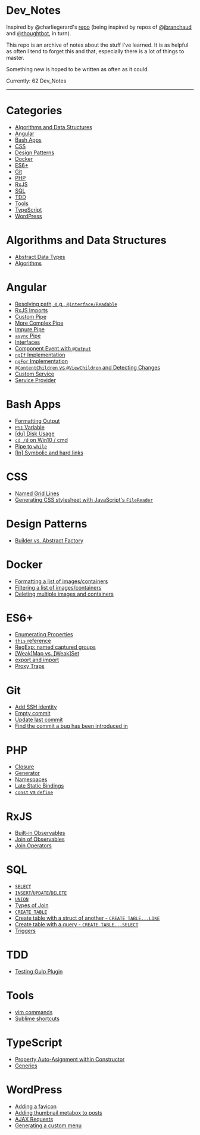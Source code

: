 # Dev_Notes

Inspired by @charliegerard's [repo](https://github.com/charliegerard/dev-notes) (being inspired by repos of [@jbranchaud](https://github.com/jbranchaud/til) and [@thoughtbot](https://github.com/thoughtbot/til), in turn).

This repo is an archive of notes about the stuff I've learned.
It is as helpful as often I tend to forget this and that, especially there is a lot of things to master.

Something new is hoped to be written as often as it could.

Currently: 62 Dev_Notes

---

# Categories

* [Algorithms and Data Structures](#algorithms-and-data-structures)
* [Angular](#angular)
* [Bash Apps](#bash-apps)
* [CSS](#css)
* [Design Patterns](#design-patterns)
* [Docker](#docker)
* [ES6+](#es6)
* [Git](#git)
* [PHP](#php)
* [RxJS](#rxjs)
* [SQL](#sql)
* [TDD](#tdd)
* [Tools](#tools)
* [TypeScript](#typescript)
* [WordPress](#wordpress)

# Algorithms and Data Structures

* [Abstract Data Types](algorithms-and-data-structures/abstract-data-types.md)
* [Algorithms](algorithms-and-data-structures/algorithms.md)

# Angular

* [Resolving path, e.g., `@interface/Readable`](angular/resolve-path.md)
* [RxJS Imports](angular/rxjs-imports.md)
* [Custom Pipe](angular/pipe.md)
* [More Complex Pipe](angular/custom-filter.md)
* [Impure Pipe](angular/impure-pipe.md)
* [`async` Pipe](angular/async-pipe.md)
* [Interfaces](angular/interfaces.md)
* [Component Event with `@Output`](angular/component-event.md)
* [`ngIf` Implementation](angular/ngif-implementation.md)
* [`ngFor` Implementation](angular/ngfor-implementation.md)
* [`@ContentChildren` vs `@ViewChildren` and Detecting Changes](angular/content-and-view-children.md)
* [Custom Service](angular/custom-service.md)
* [Service Provider](angular/service-provider.md)

# Bash Apps

* [Formatting Output](bash-apps/formatting-output.md)
* [`PS1` Variable](bash-apps/ps1-variable.md)
* [[du] Disk Usage](bash-apps/du.md)
* [`cd /d` on Win10 / cmd](bash-apps/cdd-win10.md)
* [Pipe to `while`](bash-apps/pipe-to-while.md)
* [[ln] Symbolic and hard links](bash-apps/symbolic-and-hard-links.md)

# CSS

* [Named Grid Lines](css/named-grid-lines.md)
* [Generating CSS stylesheet with JavaScript's `FileReader`](css/generating-css-file-in-js.md)

# Design Patterns

* [Builder vs. Abstract Factory](design-patterns/builder-vs-abstract-factory.md)

# Docker

* [Formatting a list of images/containers](docker/formatting-images-containers-list.md)
* [Filtering a list of images/containers](docker/filtering-images-containers-list.md)
* [Deleting multiple images and containers](docker/deleting-images-containers.md)

# ES6+

* [Enumerating Properties](es6+/enumerating-properties.md)
* [`this` reference](es6+/this-reference.md)
* [RegExp: named captured groups](es6+/re-named-groups.md)
* [[Weak]Map vs. [Weak]Set](es6+/maps-vs-sets.md)
* [export and import](es6+/export-and-import.md)
* [Proxy Traps](es6+/proxy-traps.md)

# Git

* [Add SSH identity](git/add-ssh-identity.md)
* [Empty commit](git/empty-commit.md)
* [Update last commit](git/update-last-commit.md)
* [Find the commit a bug has been introduced in](git/find-commit-introducing-bug.md)

# PHP

* [Closure](php/closure.md)
* [Generator](php/generator.md)
* [Namespaces](php/namespaces.md)
* [Late Static Bindings](php/late-static-bindings.md)
* [`const` vs `define`](php/const-vs-define.md)

# RxJS

* [Built-in Observables](rxjs/builtin-observables.md)
* [Join of Observables](rxjs/join-of-observables.md)
* [Join Operators](rxjs/join-operators.md)

# SQL

* [`SELECT`](sql/select.md)
* [`INSERT`/`UPDATE`/`DELETE`](sql/insert-update-delete.md)
* [`UNION`](sql/union.md)
* [Types of Join](sql/types-of-join.md)
* [`CREATE TABLE`](sql/create-table.md)
* [Create table with a struct of another - `CREATE TABLE...LIKE`](sql/create-table-like-another.md)
* [Create table with a query - `CREATE TABLE...SELECT`](sql/create-table-with-query.md)
* [Triggers](sql/triggers.md)

# TDD

* [Testing Gulp Plugin](tdd/testing-gulp-plugin.md)

# Tools

* [vim commands](tools/vim-commands.md)
* [Sublime shortcuts](tools/sublime-shortcuts.md)

# TypeScript

* [Property Auto-Asignment within Constructor](typescript/auto-assignment.md)
* [Generics](typescript/generics.md)

# WordPress

* [Adding a favicon](wordpress/adding-favicon.md)
* [Adding thumbnail metabox to posts](wordpress/thumbnail-support.md)
* [AJAX Requests](wordpress/ajax-requests.md)
* [Generating a custom menu](wordpress/generating-custom-menu.md)
